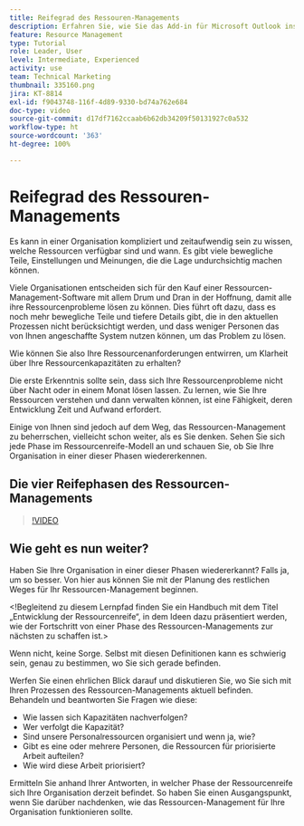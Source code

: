 ```yaml
---
title: Reifegrad des Ressouren-Managements
description: Erfahren Sie, wie Sie das Add-in für Microsoft Outlook installieren
feature: Resource Management
type: Tutorial
role: Leader, User
level: Intermediate, Experienced
activity: use
team: Technical Marketing
thumbnail: 335160.png
jira: KT-8814
exl-id: f9043748-116f-4d89-9330-bd74a762e684
doc-type: video
source-git-commit: d17df7162ccaab6b62db34209f50131927c0a532
workflow-type: ht
source-wordcount: '363'
ht-degree: 100%

---
```


# Reifegrad des Ressouren-Managements

Es kann in einer Organisation kompliziert und zeitaufwendig sein zu wissen, welche Ressourcen verfügbar sind und wann. Es gibt viele bewegliche Teile, Einstellungen und Meinungen, die die Lage undurchsichtig machen können.

Viele Organisationen entscheiden sich für den Kauf einer Ressourcen-Management-Software mit allem Drum und Dran in der Hoffnung, damit alle ihre Ressourcenprobleme lösen zu können. Dies führt oft dazu, dass es noch mehr bewegliche Teile und tiefere Details gibt, die in den aktuellen Prozessen nicht berücksichtigt werden, und dass weniger Personen das von Ihnen angeschaffte System nutzen können, um das Problem zu lösen.

Wie können Sie also Ihre Ressourcenanforderungen entwirren, um Klarheit über Ihre Ressourcenkapazitäten zu erhalten?

Die erste Erkenntnis sollte sein, dass sich Ihre Ressourcenprobleme nicht über Nacht oder in einem Monat lösen lassen. Zu lernen, wie Sie Ihre Ressourcen verstehen und dann verwalten können, ist eine Fähigkeit, deren Entwicklung Zeit und Aufwand erfordert.

Einige von Ihnen sind jedoch auf dem Weg, das Ressourcen-Management zu beherrschen, vielleicht schon weiter, als es Sie denken. Sehen Sie sich jede Phase im Ressourcenreife-Modell an und schauen Sie, ob Sie Ihre Organisation in einer dieser Phasen wiedererkennen.

## Die vier Reifephasen des Ressourcen-Managements

>[!VIDEO](https://video.tv.adobe.com/v/3431659/?quality=12&learn=on&enablevpops&captions=ger)


## Wie geht es nun weiter?

Haben Sie Ihre Organisation in einer dieser Phasen wiedererkannt? Falls ja, um so besser. Von hier aus können Sie mit der Planung des restlichen Weges für Ihr Ressourcen-Management beginnen.

&lt;!Begleitend zu diesem Lernpfad finden Sie ein Handbuch mit dem Titel „Entwicklung der Ressourcenreife“, in dem Ideen dazu präsentiert werden, wie der Fortschritt von einer Phase des Ressourcen-Managements zur nächsten zu schaffen ist.&gt;

Wenn nicht, keine Sorge. Selbst mit diesen Definitionen kann es schwierig sein, genau zu bestimmen, wo Sie sich gerade befinden.

Werfen Sie einen ehrlichen Blick darauf und diskutieren Sie, wo Sie sich mit Ihren Prozessen des Ressourcen-Managements aktuell befinden. Behandeln und beantworten Sie Fragen wie diese:

* Wie lassen sich Kapazitäten nachverfolgen?
* Wer verfolgt die Kapazität?
* Sind unsere Personalressourcen organisiert und wenn ja, wie?
* Gibt es eine oder mehrere Personen, die Ressourcen für priorisierte Arbeit aufteilen?
* Wie wird diese Arbeit priorisiert?

Ermitteln Sie anhand Ihrer Antworten, in welcher Phase der Ressourcenreife sich Ihre Organisation derzeit befindet. So haben Sie einen Ausgangspunkt, wenn Sie darüber nachdenken, wie das Ressourcen-Management für Ihre Organisation funktionieren sollte.
